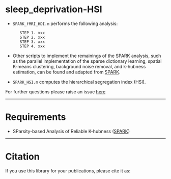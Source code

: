 # sleep_deprivation-HSI


* `SPARK_fMRI_HDI.m` performs the following analysis: 

         STEP 1. xxx
         STEP 2. xxx
         STEP 3. xxx
         STEP 4. xxx

* Other scripts to implement the remainings of the SPARK analysis, such as the parallel implementation of the sparse dictionary learning, spatial K-means clustering, background noise removal, and k-hubness estimation, can be found and adapted from [SPARK](https://github.com/multifunkim/spark-matlab).   

* `SPARK_HSI.m` computes the hierarchical segregation index (HSI).

For further questions please raise an issue [here](https://github.com/Kangjoo/sleep_deprivation-HSI/issues)

------------
# Requirements

* SParsity-based Analysis of Reliable K-hubness ([SPARK](https://github.com/multifunkim/spark-matlab))

------------
# Citation

If you use this library for your publications, please cite it as:

